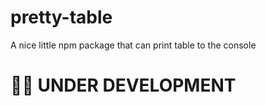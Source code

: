 # pretty-table
A nice little npm package that can print table to the console  

# :ok_woman: UNDER DEVELOPMENT